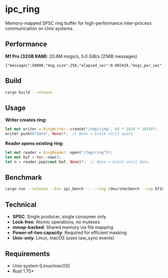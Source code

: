 # ipc_ring

Memory-mapped SPSC ring buffer for high-performance inter-process communication on Unix systems.

## Performance

**M1 Pro (32GB RAM)**: 20.6M msgs/s, 5.0 GiB/s (256B messages)

```
{"messages":50000,"msg_size":256,"elapsed_sec":0.002429,"msgs_per_sec":20587069,"MiB_per_sec":5026.14}
```

## Build

```bash
cargo build --release
```

## Usage

**Writer creates ring:**
```rust
let mut writer = RingWriter::create("/tmp/ring", 64 * 1024 * 1024)?;
writer.push(b"data", None)?;  // None = block until space
```

**Reader opens existing ring:**
```rust  
let mut reader = RingReader::open("/tmp/ring")?;
let mut buf = Vec::new();
let n = reader.pop(&mut buf, None)?;  // None = block until data
```

## Benchmark

```bash
cargo run --release --bin ipc_bench -- --ring /dev/shm/bench --cap 67108864
```

## Technical

- **SPSC**: Single producer, single consumer only
- **Lock-free**: Atomic operations, no mutexes
- **mmap-backed**: Shared memory via file mapping
- **Power-of-two capacity**: Required for efficient masking
- **Unix-only**: Linux, macOS (uses raw_sync events)

## Requirements

- Unix system (Linux/macOS)  
- Rust 1.70+
